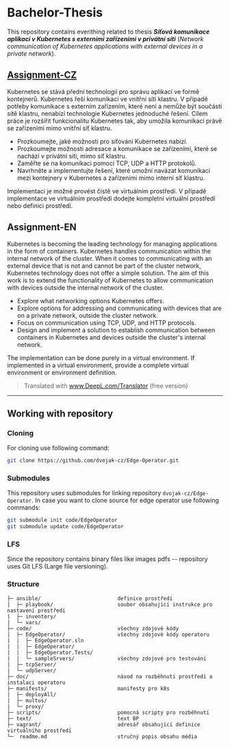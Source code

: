 # Bachelor-Thesis
This repository contains everithing  related to thesis ***Síťová komunikace aplikací v Kubernetes s externími zařízeními v privátní síti*** (*Network communication of Kubernetes applications with external devices in a private network*).

## [Assignment-CZ](./text/trojaj12-assignment.pdf)
Kubernetes se stává přední technologií pro správu aplikací ve formě kontejnerů. Kubernetes řeší komunikaci ve vnitřní síti klastru. V případě potřeby komunikace s externím zařízením, které není a nemůže být součástí sítě klastru, nenabízí technologie Kubernetes jednoduché řešení. Cílem práce je rozšířit funkcionalitu Kubernetes tak, aby umožila komunikaci právě se zařízeními mimo vnitřní síť klastru.
- Prozkoumejte, jaké možnosti pro síťování Kubernetes nabízí.
- Prozkoumejte možnosti adresace a komunikace se zařízeními, které se nachází v privátní síti, mimo síť klastru.
- Zaměřte se na komunikaci pomocí TCP, UDP a HTTP protokolů.
- Navrhněte a implementujte řešení, které umožní navázat komunikaci mezi kontejnery v Kubernetes a zařízeními mimo interní síť klastru.

Implementaci je možné provést čistě ve virtuálním prostředí. V případě implementace ve virtuálním prostředí dodejte kompletní virtuální prostředí nebo definici prostředí.

## Assignment-EN
Kubernetes is becoming the leading technology for managing applications in the form of containers. Kubernetes handles communication within the internal network of the cluster. When it comes to communicating with an external device that is not and cannot be part of the cluster network, Kubernetes technology does not offer a simple solution. The aim of this work is to extend the functionality of Kubernetes to allow communication with devices outside the internal network of the cluster.
- Explore what networking options Kubernetes offers.
- Explore options for addressing and communicating with devices that are on a private network, outside the cluster network.
- Focus on communication using TCP, UDP, and HTTP protocols.
- Design and implement a solution to establish communication between containers in Kubernetes and devices outside the cluster's internal network.

The implementation can be done purely in a virtual environment. If implemented in a virtual environment, provide a complete virtual environment or environment definition.

>Translated with www.DeepL.com/Translator (free version)

---

## Working with repository
### Cloning
For cloning use following command:
```bash
git clone https://github.com/dvojak-cz/Edge-Operator.git
```

### Submodules
This repository uses submodules for linking repository `dvojak-cz/Edge-Operator`. In case you want to clone source for edge operator use following commands:
```bash
git submodule init code/EdgeOperator
git submodule update code/EdgeOperator
```

### LFS
Since the repository contains binary files like images pdfs -- repository uses Git LFS (Large file versioning).

### Structure
```
├─ ansible/                         definice prostředı́
|  ├─ playbook/                     soubor obsahujı́cı́ instrukce pro nastavenı́ prostředı́
|  ├─ inventory/
|  └─ vars/
├─ code/                            všechny zdojové kódy
|  ├─ EdgeOperator/                 všechny zdojové kódy operatoru
|  |  ├─ EdgeOperator.sln
|  |  ├─ EdgeOperator/
|  |  ├─ EdgeOperator.Tests/
|  |  └─ sampleSrvers/              všechny zdojové pro testovánı́
|  ├─ tcpServer/
|  └─ udpServer/
├─ doc/                             návod na rozběhnutı́ prostředı́ a instalaci operatoru
├─ manifests/                       manifesty pro k8s
|  ├─ deployAll/
|  ├─ multus/
|  └─ proxy/
├─ scripts/                         pomocná scripty pro rozběhnutı́
├─ text/                            text BP
├─ vagrant/                         adresář obsahujı́cı́ definice virtuálnı́ho prostředı́
└─  readme.md                       stručný popis obsahu média
```